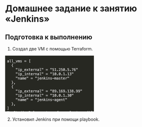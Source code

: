 # Домашнее задание к занятию «Jenkins»


## Подготовка к выполнению

1. Создал две VM с помощью Terraform.

![1.png](img/1.png)

2. Установил Jenkins при помощи playbook.
